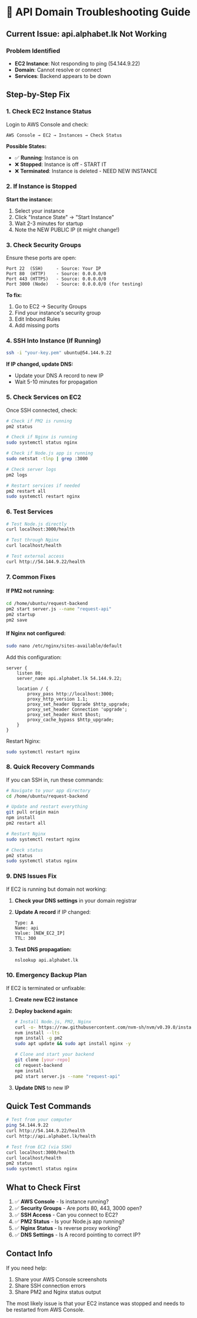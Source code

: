 # 🚨 API Domain Troubleshooting Guide

## Current Issue: api.alphabet.lk Not Working

### Problem Identified
- **EC2 Instance**: Not responding to ping (54.144.9.22)
- **Domain**: Cannot resolve or connect
- **Services**: Backend appears to be down

## Step-by-Step Fix

### 1. Check EC2 Instance Status
Login to AWS Console and check:

```
AWS Console → EC2 → Instances → Check Status
```

**Possible States:**
- ✅ **Running**: Instance is on
- ❌ **Stopped**: Instance is off - START IT
- ❌ **Terminated**: Instance is deleted - NEED NEW INSTANCE

### 2. If Instance is Stopped
**Start the instance:**
1. Select your instance
2. Click "Instance State" → "Start Instance"
3. Wait 2-3 minutes for startup
4. Note the NEW PUBLIC IP (it might change!)

### 3. Check Security Groups
Ensure these ports are open:

```
Port 22  (SSH)     - Source: Your IP
Port 80  (HTTP)    - Source: 0.0.0.0/0
Port 443 (HTTPS)   - Source: 0.0.0.0/0
Port 3000 (Node)   - Source: 0.0.0.0/0 (for testing)
```

**To fix:**
1. Go to EC2 → Security Groups
2. Find your instance's security group
3. Edit Inbound Rules
4. Add missing ports

### 4. SSH Into Instance (If Running)
```bash
ssh -i "your-key.pem" ubuntu@54.144.9.22
```

**If IP changed, update DNS:**
- Update your DNS A record to new IP
- Wait 5-10 minutes for propagation

### 5. Check Services on EC2
Once SSH connected, check:

```bash
# Check if PM2 is running
pm2 status

# Check if Nginx is running
sudo systemctl status nginx

# Check if Node.js app is running
sudo netstat -tlnp | grep :3000

# Check server logs
pm2 logs

# Restart services if needed
pm2 restart all
sudo systemctl restart nginx
```

### 6. Test Services
```bash
# Test Node.js directly
curl localhost:3000/health

# Test through Nginx
curl localhost/health

# Test external access
curl http://54.144.9.22/health
```

### 7. Common Fixes

#### If PM2 not running:
```bash
cd /home/ubuntu/request-backend
pm2 start server.js --name "request-api"
pm2 startup
pm2 save
```

#### If Nginx not configured:
```bash
sudo nano /etc/nginx/sites-available/default
```

Add this configuration:
```nginx
server {
    listen 80;
    server_name api.alphabet.lk 54.144.9.22;
    
    location / {
        proxy_pass http://localhost:3000;
        proxy_http_version 1.1;
        proxy_set_header Upgrade $http_upgrade;
        proxy_set_header Connection 'upgrade';
        proxy_set_header Host $host;
        proxy_cache_bypass $http_upgrade;
    }
}
```

Restart Nginx:
```bash
sudo systemctl restart nginx
```

### 8. Quick Recovery Commands

If you can SSH in, run these commands:

```bash
# Navigate to your app directory
cd /home/ubuntu/request-backend

# Update and restart everything
git pull origin main
npm install
pm2 restart all

# Restart Nginx
sudo systemctl restart nginx

# Check status
pm2 status
sudo systemctl status nginx
```

### 9. DNS Issues Fix

If EC2 is running but domain not working:

1. **Check your DNS settings** in your domain registrar
2. **Update A record** if IP changed:
   ```
   Type: A
   Name: api
   Value: [NEW_EC2_IP]
   TTL: 300
   ```

3. **Test DNS propagation:**
   ```bash
   nslookup api.alphabet.lk
   ```

### 10. Emergency Backup Plan

If EC2 is terminated or unfixable:

1. **Create new EC2 instance**
2. **Deploy backend again:**
   ```bash
   # Install Node.js, PM2, Nginx
   curl -o- https://raw.githubusercontent.com/nvm-sh/nvm/v0.39.0/install.sh | bash
   nvm install --lts
   npm install -g pm2
   sudo apt update && sudo apt install nginx -y
   
   # Clone and start your backend
   git clone [your-repo]
   cd request-backend
   npm install
   pm2 start server.js --name "request-api"
   ```

3. **Update DNS** to new IP

## Quick Test Commands

```bash
# Test from your computer
ping 54.144.9.22
curl http://54.144.9.22/health
curl http://api.alphabet.lk/health

# Test from EC2 (via SSH)
curl localhost:3000/health
curl localhost/health
pm2 status
sudo systemctl status nginx
```

## What to Check First

1. ✅ **AWS Console** - Is instance running?
2. ✅ **Security Groups** - Are ports 80, 443, 3000 open?
3. ✅ **SSH Access** - Can you connect to EC2?
4. ✅ **PM2 Status** - Is your Node.js app running?
5. ✅ **Nginx Status** - Is reverse proxy working?
6. ✅ **DNS Settings** - Is A record pointing to correct IP?

## Contact Info

If you need help:
1. Share your AWS Console screenshots
2. Share SSH connection errors
3. Share PM2 and Nginx status output

The most likely issue is that your EC2 instance was stopped and needs to be restarted from AWS Console.
